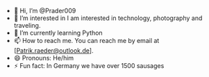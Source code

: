 - 👋 Hi, I’m @Prader009
- 👀 I’m interested in I am interested in technology, photography and traveling.
- 🌱 I’m currently learning Python
- 📫 How to reach me. You can reach me by email at [Patrik.raeder@outlook.de].
- 😄 Pronouns: He/him
- ⚡ Fun fact: In Germany we have over 1500 sausages

<!---
Prader009/Prader009 is a ✨ special ✨ repository because its `README.md` (this file) appears on your GitHub profile.
You can click the Preview link to take a look at your changes.
--->
